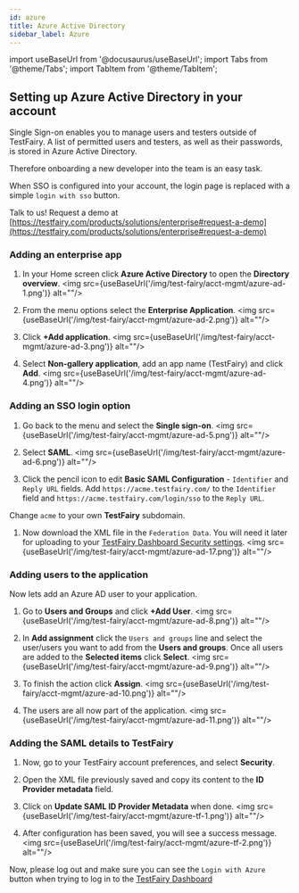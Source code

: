 ```yaml
---
id: azure
title: Azure Active Directory
sidebar_label: Azure 
---
```


import useBaseUrl from '@docusaurus/useBaseUrl';
import Tabs from '@theme/Tabs';
import TabItem from '@theme/TabItem';

## Setting up Azure Active Directory in your account

Single Sign-on enables you to manage users and testers outside of TestFairy.
A list of permitted users and testers, as well as their passwords, is stored in Azure Active Directory.

Therefore onboarding a new developer into the team is an easy task.

When SSO is configured into your account, the login page is replaced with a simple `login with sso` button.

Talk to us! Request a demo at [https://testfairy.com/products/solutions/enterprise#request-a-demo](https://testfairy.com/products/solutions/enterprise#request-a-demo)

### Adding an enterprise app

1. In your Home screen click **Azure Active Directory** to open the **Directory overview**.
   <img src={useBaseUrl('/img/test-fairy/acct-mgmt/azure-ad-1.png')} alt=""/>

1. From the menu options select the **Enterprise Application**.
   <img src={useBaseUrl('/img/test-fairy/acct-mgmt/azure-ad-2.png')} alt=""/>

1. Click **+Add application**.
   <img src={useBaseUrl('/img/test-fairy/acct-mgmt/azure-ad-3.png')} alt=""/>

1. Select **Non-gallery application**, add an app name (TestFairy) and click **Add**.
   <img src={useBaseUrl('/img/test-fairy/acct-mgmt/azure-ad-4.png')} alt=""/>

### Adding an SSO login option

1. Go back to the menu and select the **Single sign-on**.
   <img src={useBaseUrl('/img/test-fairy/acct-mgmt/azure-ad-5.png')} alt=""/>

1. Select **SAML**.
   <img src={useBaseUrl('/img/test-fairy/acct-mgmt/azure-ad-6.png')} alt=""/>

1. Click the pencil icon to edit **Basic SAML Configuration** - `Identifier` and `Reply URL` fields.
   Add `https://acme.testfairy.com/` to the `Identifier` field and `https://acme.testfairy.com/login/sso` to the `Reply URL`.

Change `acme` to your own **TestFairy** subdomain.

1. Now download the XML file in the `Federation Data`. You will need it later for uploading to your [TestFairy Dashboard Security settings](https://app.testfairy.com/settings/security/).
   <img src={useBaseUrl('/img/test-fairy/acct-mgmt/azure-ad-17.png')} alt=""/>

### Adding users to the application

Now lets add an Azure AD user to your application.

1. Go to **Users and Groups** and click **+Add User**.
   <img src={useBaseUrl('/img/test-fairy/acct-mgmt/azure-ad-8.png')} alt=""/>

1. In **Add assignment** click the `Users and groups` line and select the user/users you want to add from the **Users and groups**.
   Once all users are added to the **Selected items** click **Select**.
   <img src={useBaseUrl('/img/test-fairy/acct-mgmt/azure-ad-9.png')} alt=""/>

1. To finish the action click **Assign**.
   <img src={useBaseUrl('/img/test-fairy/acct-mgmt/azure-ad-10.png')} alt=""/>

1. The users are all now part of the application.
   <img src={useBaseUrl('/img/test-fairy/acct-mgmt/azure-ad-11.png')} alt=""/>

### Adding the SAML details to TestFairy

1. Now, go to your TestFairy account preferences, and select **Security**.
1. Open the XML file previously saved and copy its content to the **ID Provider metadata** field.
1. Click on **Update SAML ID Provider Metadata** when done.
   <img src={useBaseUrl('/img/test-fairy/acct-mgmt/azure-tf-1.png')} alt=""/>

1. After configuration has been saved, you will see a success message.
   <img src={useBaseUrl('/img/test-fairy/acct-mgmt/azure-tf-2.png')} alt=""/>

Now, please log out and make sure you can see the `Login with Azure` button when trying to log in to the [TestFairy Dashboard](https://app.testfairy.com)
